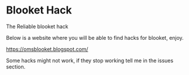 # Blooket Hack
The Reliable blooket hack

Below is a website where you will be able to find hacks for blooket, enjoy.

https://omsblooket.blogspot.com/

Some hacks might not work, if they stop working tell me in the issues section. 
